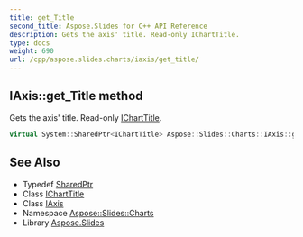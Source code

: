```yaml
---
title: get_Title
second_title: Aspose.Slides for C++ API Reference
description: Gets the axis' title. Read-only IChartTitle.
type: docs
weight: 690
url: /cpp/aspose.slides.charts/iaxis/get_title/
---
```

## IAxis::get_Title method


Gets the axis' title. Read-only [IChartTitle](../../icharttitle/).

```cpp
virtual System::SharedPtr<IChartTitle> Aspose::Slides::Charts::IAxis::get_Title()=0
```

## See Also

* Typedef [SharedPtr](../../../system/sharedptr/)
* Class [IChartTitle](../../icharttitle/)
* Class [IAxis](../)
* Namespace [Aspose::Slides::Charts](../../)
* Library [Aspose.Slides](../../../)
